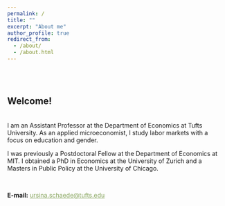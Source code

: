 ```yaml
---
permalink: /
title: ""
excerpt: "About me"
author_profile: true
redirect_from:
  - /about/
  - /about.html
---
```


<br/><br/>

## Welcome!

<br/>
I am an Assistant Professor at the Department of Economics at Tufts University. As an applied microeconomist, I study labor markets with a focus on education and gender. 

I was previously a Postdoctoral Fellow at the Department of Economics at MIT. I obtained a PhD in Economics at the University of Zurich and a Masters in Public Policy at the University of Chicago.




<br/>

**E-mail:** [<span style="color:#8AA761; text-decoration: underline">ursina.schaede@tufts.edu</span>](ursina.schaede@tufts.edu)
<br/>
<br/>
<br/>

<!-- I am part of a great cohort of job market candidates at the University of Zurich, and you can find more about my colleagues' research [<span style="color:#8AA761; text-decoration: underline">here</span>](https://www.econ.uzh.ch/en/study/phd/zurichgse/jobmarketcandidates.html). -->
